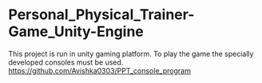 # Personal_Physical_Trainer-Game_Unity-Engine

This project is run in unity gaming platform.
To play the game the specially developed consoles must be used.
https://github.com/Avishka0303/PPT_console_program

